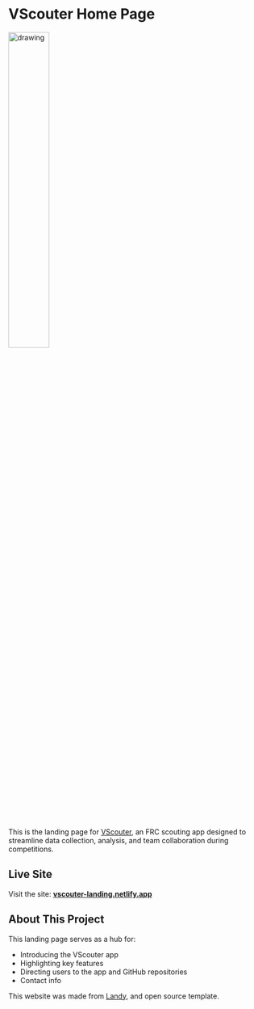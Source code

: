 # VScouter Home Page

<img src="https://vscouter-landing.netlify.app/img/svg/VScouterLogoLong.svg" alt="drawing" width="40%"/>

This is the landing page for [VScouter](https://github.com/VihaanChhabria/VScouter), an FRC scouting app designed to streamline data collection, analysis, and team collaboration during competitions.

## Live Site
Visit the site: **[vscouter-landing.netlify.app](https://vscouter-landing.netlify.app/)**

## About This Project
This landing page serves as a hub for:
- Introducing the VScouter app
- Highlighting key features
- Directing users to the app and GitHub repositories
- Contact info

This website was made from [Landy](https://github.com/Adrinlol/landy-react-template/), and open source template.
